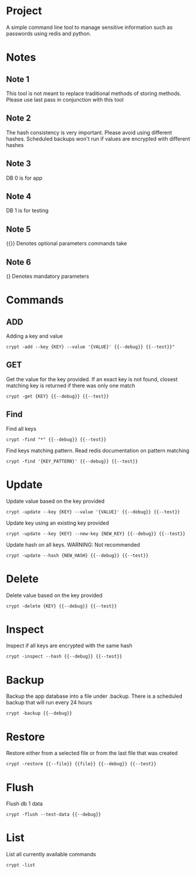 # Project
A simple command line tool to manage sensitive information such as passwords using redis and python. 
# Notes
## Note 1
This tool is not meant to replace traditional methods of storing methods. Please use last pass in conjunction with this tool
## Note 2
The hash consistency is very important. Please avoid using different hashes. Scheduled backups won't run if values are encrypted with different hashes
## Note 3
DB 0 is for app 
## Note 4
DB 1 is for testing
## Note 5
{{}} Denotes optional parameters commands take
## Note 6
{} Denotes mandatory parameters
# Commands
## ADD
Adding a key and value
```
crypt -add --key {KEY} --value '{VALUE}' {{--debug}} {{--test}}"
```
## GET
Get the value for the key provided. If an exact key is not found, closest matching key is returned if there was only one match  
```
crypt -get {KEY} {{--debug}} {{--test}}
```
## Find
Find all keys
```
crypt -find "*" {{--debug}} {{--test}}
```
Find keys matching pattern. Read redis documentation on pattern matching
```
crypt -find '{KEY_PATTERN}' {{--debug}} {{--test}}
```
# Update
Update value based on the key provided
```
crypt -update --key {KEY} --value '{VALUE}' {{--debug}} {{--test}}
```
Update key using an existing key provided
```
crypt -update --key {KEY} --new-key {NEW_KEY} {{--debug}} {{--test}}
```
Update hash on all keys. WARNING: Not recommended
```
crypt -update --hash {NEW_HASH} {{--debug}} {{--test}}
```
# Delete
Delete value based on the key provided
```
crypt -delete {KEY} {{--debug}} {{--test}}
```
# Inspect
Inspect if all keys are encrypted with the same hash
```
crypt -inspect --hash {{--debug}} {{--test}}
```
# Backup
Backup the app database into a file under .backup. There is a scheduled backup that will run every 24 hours
```
crypt -backup {{--debug}}
```
# Restore
Restore either from a selected file or from the last file that was created
```
crypt -restore {{--file}} {{file}} {{--debug}} {{--test}}
```
# Flush
Flush db 1 data
```
crypt -flush --test-data {{--debug}}
```
# List
List all currently available commands
```
crypt -list
```